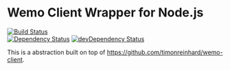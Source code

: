 # Wemo Client Wrapper for Node.js

[![Build Status](https://travis-ci.org/InsidersByte/wemo-wrapper.svg)](https://travis-ci.org/InsidersByte/wemo-wrapper)  
[![Dependency Status](https://david-dm.org/insidersbyte/wemo-wrapper.svg)](https://david-dm.org/insidersbyte/wemo-wrapper)
[![devDependency Status](https://david-dm.org/insidersbyte/wemo-wrapper/dev-status.svg)](https://david-dm.org/insidersbyte/wemo-wrapper#info=devDependencies)

This is a abstraction built on top of https://github.com/timonreinhard/wemo-client.
